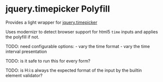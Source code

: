 # jquery.timepicker Polyfill

Provides a light wrapper for [jquery.timepicker](http://jonthornton.github.io/jquery-timepicker/)

Uses modernizr to detect browser support for html5 `time` inputs and applies the polyfill if not.

TODO: need configurable options:
    - vary the time format
    - vary the time interval presentation

TODO: is it safe to run this for every form?

TODO: is H:i:s always the expected format of the input by the builtin element validator?